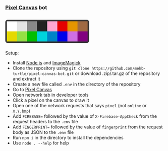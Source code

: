 ### [Pixel Canvas](https://pixelcanvas.io) bot

## ![Color Palette](palette_preview.png)

Setup:
- Install [Node.js](https://nodejs.org/) and [ImageMagick](https://imagemagick.org/)
- Clone the repository using `git clone https://github.com/mekb-turtle/pixel-canvas-bot.git` or download .zip/.tar.gz of the repository and extract it
- Create a new file called `.env` in the directory of the repository
- Go to [Pixel Canvas](https://pixelcanvas.io)
- Open network tab in developer tools
- Click a pixel on the canvas to draw it
- Open one of the network requests that says `pixel` (not `online` or `X.Y.bmp`)
- Add `FIREBASE=` followed by the value of `X-Firebase-AppCheck` from the request headers to the `.env` file
- Add `FINGERPRINT=` followed by the value of `fingerprint` from the request body as JSON to the `.env` file
- Run `npm i` in the directory to install the dependencies
- Use `node . --help` for help

